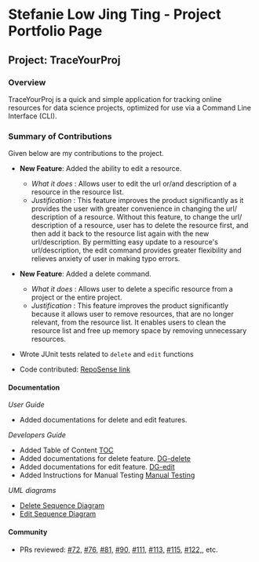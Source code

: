 # Stefanie Low Jing Ting - Project Portfolio Page

## Project: TraceYourProj

### Overview 
TraceYourProj is a quick and simple application for tracking online resources for data science projects, 
optimized for use via a Command Line Interface (CLI).

### Summary of Contributions
Given below are my contributions to the project.

* **New Feature**: Added the ability to edit a resource.
    * <i>What it does</i> : Allows user to edit the url or/and description of a resource in the resource list. 
    * <i>Justification</i> : This feature improves the product significantly as it provides the user with greater convenience 
    in changing the url/ description of a resource. Without this feature, to change the url/ description of a resource, 
      user has to delete the resource first, and then add it back to the resource list again with the new url/description.
    By permitting easy update to a resource's url/description, the edit command provides greater flexibility
      and relieves anxiety of user in making typo errors.
      

* **New Feature**: Added a delete command.
    * <i>What it does</i> : Allows user to delete a specific resource from a project or the entire project.
    * <i>Justification</i> : This feature improves the product significantly because it allows user to remove
      resources, that are no longer relevant, from the resource list. It enables users to clean the resource list and
      free up memory space by removing unnecessary resources.  
     

* Wrote JUnit tests related to `delete` and `edit` functions

* Code contributed: [RepoSense link](https://nus-cs2113-ay2021s2.github.io/tp-dashboard/#breakdown=true&search=s-t-e-f)

<div style="page-break-after: always;"></div>

#### Documentation

<i>User Guide</i>
* Added documentations for delete and edit features.

<i>Developers Guide</i>
* Added Table of Content [TOC](https://ay2021s2-cs2113-w10-3.github.io/tp/DeveloperGuide.html)
* Added documentations for delete feature. [DG-delete](https://ay2021s2-cs2113-w10-3.github.io/tp/DeveloperGuide.html#delete)
* Added documentations for edit feature. [DG-edit](https://ay2021s2-cs2113-w10-3.github.io/tp/DeveloperGuide.html#edit)
* Added Instructions for Manual Testing [Manual Testing](https://ay2021s2-cs2113-w10-3.github.io/tp/DeveloperGuide.html#manualTesting)
  
<i>UML diagrams</i>
* [Delete Sequence Diagram](https://ay2021s2-cs2113-w10-3.github.io/tp/DeveloperGuide.html#delete)
* [Edit Sequence Diagram](https://ay2021s2-cs2113-w10-3.github.io/tp/DeveloperGuide.html#edit)


#### Community 
* PRs reviewed: 
    [#72,](https://github.com/AY2021S2-CS2113-W10-3/tp/commit/6361ce88c8cc7bc0a20be41e6992fe5a850e88d7)
    [#76,](https://github.com/AY2021S2-CS2113-W10-3/tp/commit/bb4e2965ea277cc741783d991363dc34ddb14091)
    [#81,](https://github.com/AY2021S2-CS2113-W10-3/tp/commit/3c5e9dab0b133dd13a3547a39f3b645d0ab8b28d)
    [#90,](https://github.com/AY2021S2-CS2113-W10-3/tp/commit/cd795971a3a97a3133a281df2f9cebb75fe18732)
    [#111,](https://github.com/AY2021S2-CS2113-W10-3/tp/commit/a6e28c6570985b1f6bb62a4fad01f0d682fda74c)
    [#113,](https://github.com/AY2021S2-CS2113-W10-3/tp/commit/bf554a111b8543e01a20599915c57d961dcdd590)
    [#115,](https://github.com/AY2021S2-CS2113-W10-3/tp/commit/ed68a30afcbdde6fe82b48cdc8935b9aad5ea397)
    [#122,](https://github.com/AY2021S2-CS2113-W10-3/tp/commit/3ff5f2f7febfaf2ed390f5b47309f55319557403),
  etc.
      


    